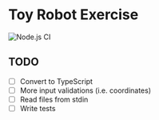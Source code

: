 # Toy Robot Exercise

![Node.js CI](https://github.com/pzi/toy-robot-challenge/workflows/Node.js%20CI/badge.svg)

## TODO

- [ ] Convert to TypeScript
- [ ] More input validations (i.e. coordinates)
- [ ] Read files from stdin
- [ ] Write tests
